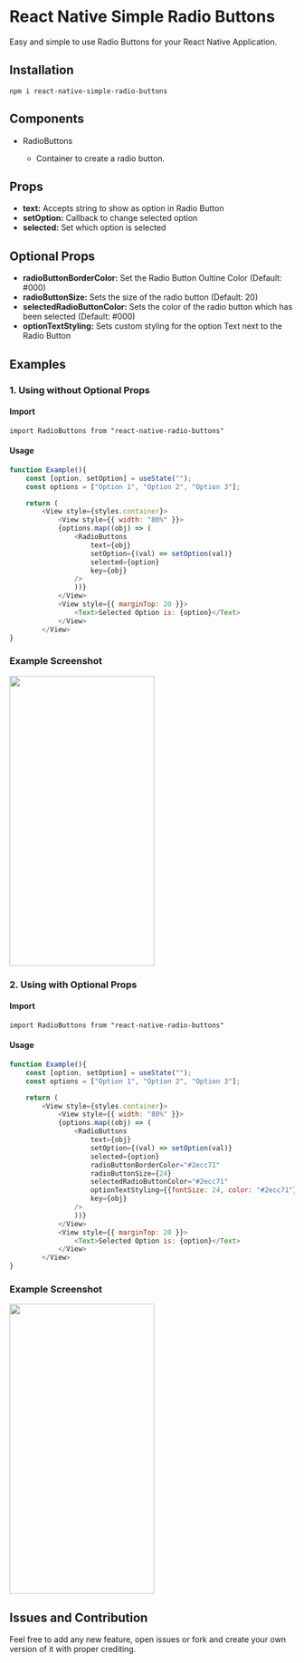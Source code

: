 # React Native Simple Radio Buttons

Easy and simple to use Radio Buttons for your React Native Application.

## Installation

`npm i react-native-simple-radio-buttons`

## Components

<ul>
    <li>RadioButtons</li>
    <ul>
        <li>
            Container to create a radio button. 
        </li>
    </ul>
</ul>

## Props

<ul>
    <li>
        <b>text:</b> Accepts string to show as option in Radio Button
    </li>
    <li>
        <b>setOption:</b> Callback to change selected option
    </li>
    <li>
        <b>selected:</b> Set which option is selected 
    </li>
</ul>

## Optional Props

<ul>
    <li>
        <b>radioButtonBorderColor:</b> Set the Radio Button Oultine Color (Default: #000)
    </li>
    <li>
       <b> radioButtonSize:</b> Sets the size of the radio button (Default: 20)
    </li>
    <li>
        <b>selectedRadioButtonColor:</b> Sets the color of the radio button which has been selected (Default: #000)
    </li>
    <li>
        <b>optionTextStyling:</b> Sets custom styling for the option Text next to the Radio Button</b>
    </li>
</ul>

## Examples

### 1. Using without Optional Props

#### Import

`import RadioButtons from "react-native-radio-buttons"`

#### Usage

```js
function Example(){
    const [option, setOption] = useState("");
    const options = ["Option 1", "Option 2", "Option 3"];

    return (
        <View style={styles.container}>
            <View style={{ width: "80%" }}>
            {options.map((obj) => (
                <RadioButtons
                    text={obj}
                    setOption={(val) => setOption(val)}
                    selected={option}
                    key={obj}
                />
                ))}
            </View>
            <View style={{ marginTop: 20 }}>
                <Text>Selected Option is: {option}</Text>
            </View>
        </View>
}
```
### Example Screenshot
<image src="./screenshots/s1.png" width="256" height="512" />


### 2. Using with Optional Props

#### Import

`import RadioButtons from "react-native-radio-buttons"`

#### Usage

```js
function Example(){
    const [option, setOption] = useState("");
    const options = ["Option 1", "Option 2", "Option 3"];

    return (
        <View style={styles.container}>
            <View style={{ width: "80%" }}>
            {options.map((obj) => (
                <RadioButtons
                    text={obj}
                    setOption={(val) => setOption(val)}
                    selected={option}
                    radioButtonBorderColor="#2ecc71"
                    radioButtonSize={24}
                    selectedRadioButtonColor="#2ecc71"
                    optionTextStyling={{fontSize: 24, color: "#2ecc71"}}
                    key={obj}
                />
                ))}
            </View>
            <View style={{ marginTop: 20 }}>
                <Text>Selected Option is: {option}</Text>
            </View>
        </View>
}
```

### Example Screenshot
<image src="./screenshots/s2.png" width="256" height="512" />


## Issues and Contribution
Feel free to add any new feature, open issues or fork and create your own version of it with proper crediting.